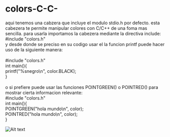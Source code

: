 # colors-C-C-
aqui tenemos una cabzera que incluye el modulo stdio.h por defecto. esta cabezera te permite manipular colores con C/C++ de una foma mas sencilla. para usarla importamos la cabezera mediante la directiva include:
<br>
#include "colors.h"
<br>
y desde donde se preciso en su codigo usar el la funcion printf puede hacer uso de la siguiente manera:<br>
<br>
#include "colors.h"<br>
int main(){<br>
    printf("%snegro\n", color.BLACK);<br>
}<br>
<br>
o si prefiere puede usar las funciones POINTGREEN() o POINTRED() para mostrar cierta informacion relevante:
<br>
#include "colors.h"<br>
int main(){<br>
    POINTGREEN("hola mundo\n", color);<br>
    POINTRED("hola mundo\n", color);<br>
}<br>

 ![Alt text](https://raw.githubusercontent.com/desmonHak/colors-C-C-plus-plus/main/Screenshot%20from%202021-04-18%2020-23-54.png) 

